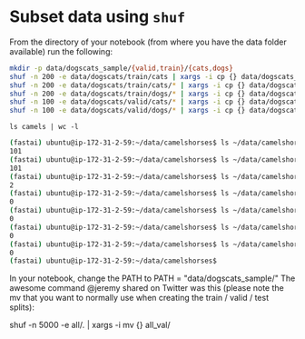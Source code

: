 # Subset data using `shuf`

From the directory of your notebook (from where you have the data folder available) run the following:
```bash
mkdir -p data/dogscats_sample/{valid,train}/{cats,dogs}
shuf -n 200 -e data/dogscats/train/cats | xargs -i cp {} data/dogscats_sample/train/cats
shuf -n 200 -e data/dogscats/train/cats/* | xargs -i cp {} data/dogscats_sample/train/cats
shuf -n 200 -e data/dogscats/train/dogs/* | xargs -i cp {} data/dogscats_sample/train/dogs
shuf -n 100 -e data/dogscats/valid/cats/* | xargs -i cp {} data/dogscats_sample/valid/cats
shuf -n 100 -e data/dogscats/valid/dogs/* | xargs -i cp {} data/dogscats_sample/valid/dogs
```

```
ls camels | wc -l 
```

```bash
(fastai) ubuntu@ip-172-31-2-59:~/data/camelshorses$ ls ~/data/camelshorses/camels | wc -l
101
(fastai) ubuntu@ip-172-31-2-59:~/data/camelshorses$ ls ~/data/camelshorses/horses | wc -l
101
(fastai) ubuntu@ip-172-31-2-59:~/data/camelshorses$ ls ~/data/camelshorses/train | wc -l
2
(fastai) ubuntu@ip-172-31-2-59:~/data/camelshorses$ ls ~/data/camelshorses/train/camels | wc -l
0
(fastai) ubuntu@ip-172-31-2-59:~/data/camelshorses$ ls ~/data/camelshorses/train/horses | wc -l
0
(fastai) ubuntu@ip-172-31-2-59:~/data/camelshorses$ ls ~/data/camelshorses/valid/camels | wc -l
0
(fastai) ubuntu@ip-172-31-2-59:~/data/camelshorses$ ls ~/data/camelshorses/valid/horses | wc -l
0
(fastai) ubuntu@ip-172-31-2-59:~/data/camelshorses$ 
```

In your notebook, change the PATH to PATH = "data/dogscats_sample/"
The awesome command @jeremy shared on Twitter was this (please note the mv that you want to normally 
use when creating the train / valid / test splits):

shuf -n 5000 -e all/*.* | xargs -i mv {} all_val/
